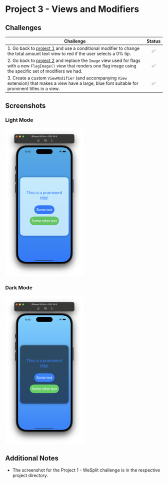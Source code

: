 # Project 3 - Views and Modifiers

## Challenges

<!-- prettier-ignore -->
| Challenge | Status |
| --- | :---: |
| 1. Go back to [project 1](../01-Project-1-WeSplit) and use a conditional modifier to change the total amount text view to red if the user selects a 0% tip. | ✅ |
| 2. Go back to [project 2](../03-Project-2-GuessTheFlag) and replace the `Image` view used for flags with a new `FlagImage()` view that renders one flag image using the specific set of modifiers we had. | ✅ |
| 3. Create a custom `ViewModifier` (and accompanying `View` extension) that makes a view have a large, blue font suitable for prominent titles in a view. | ✅ |

## Screenshots

### Light Mode

<div>
  <img src="Screenshots/01-Light.png" width="250">
</div>

### Dark Mode

<div>
  <img src="Screenshots/01-Dark.png" width="250">
</div>

## Additional Notes

- The screenshot for the Project 1 - WeSplit challenge is in the respective project directory.
